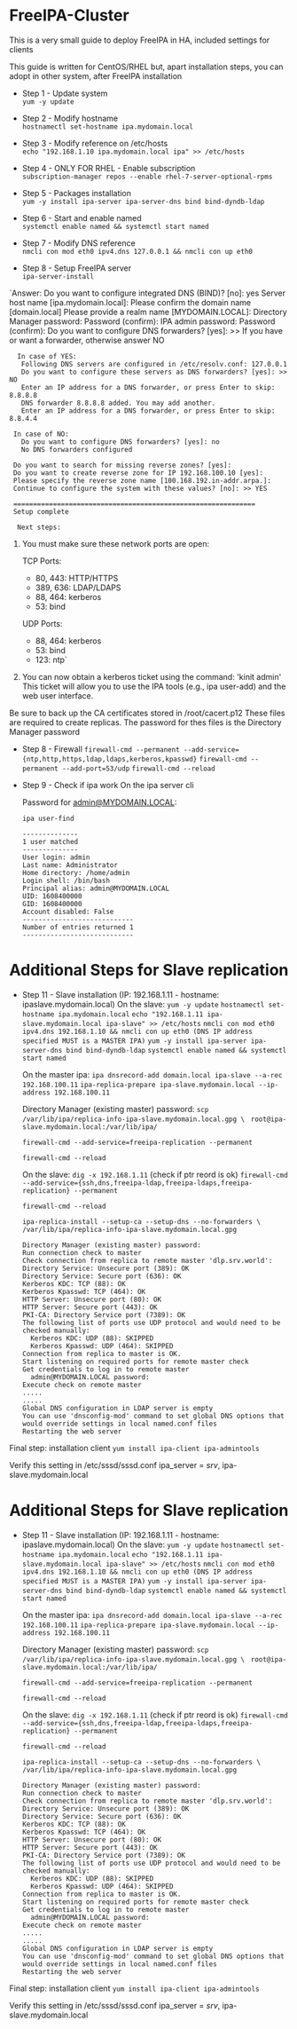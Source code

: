 
# FreeIPA-Cluster #

This is a very small guide to deploy FreeIPA in HA, included settings for clients

This guide is written for CentOS/RHEL but, apart installation steps, you can adopt in other system, after FreeIPA installation

* Step 1 - Update system<br/>
`yum -y update`

* Step 2 - Modify hostname<br/>
`hostnamectl set-hostname ipa.mydomain.local`

* Step 3 - Modify reference on /etc/hosts<br/>
`echo "192.168.1.10 ipa.mydomain.local ipa" >> /etc/hosts`

* Step 4 - ONLY FOR RHEL - Enable subscription<br/>
`subscription-manager repos --enable rhel-7-server-optional-rpms`

* Step 5 - Packages installation<br/>
`yum -y install ipa-server ipa-server-dns bind bind-dyndb-ldap`

* Step 6 - Start and enable named<br/>
`systemctl enable named && systemctl start named`

* Step 7 - Modify DNS reference<br/>
`nmcli con mod eth0 ipv4.dns 127.0.0.1 && nmcli con up eth0`

* Step 8 - Setup FreeIPA server<br/>
`ipa-server-install`
 
 `Answer:
     Do you want to configure integrated DNS (BIND)? [no]: yes
      Server host name [ipa.mydomain.local]:
      Please confirm the domain name [domain.local]
      Please provide a realm name [MYDOMAIN.LOCAL]:
      Directory Manager password:
      Password (confirm):
      IPA admin password:
      Password (confirm):
      Do you want to configure DNS forwarders? [yes]:
	  >> If you have or want a forwarder, otherwise answer NO
      
	  In case of YES:
       Following DNS servers are configured in /etc/resolv.conf: 127.0.0.1
       Do you want to configure these servers as DNS forwarders? [yes]: >> NO
       Enter an IP address for a DNS forwarder, or press Enter to skip: 8.8.8.8
       DNS forwarder 8.8.8.8 added. You may add another.
       Enter an IP address for a DNS forwarder, or press Enter to skip: 8.8.4.4
     
	 In case of NO:
       Do you want to configure DNS forwarders? [yes]: no
       No DNS forwarders configured
     
     Do you want to search for missing reverse zones? [yes]:
     Do you want to create reverse zone for IP 192.168.100.10 [yes]:
     Please specify the reverse zone name [100.168.192.in-addr.arpa.]:
     Continue to configure the system with these values? [no]: >> YES
     
     =============================================================
     Setup complete
	 
	  Next steps:
   1. You must make sure these network ports are open:
       
	   TCP Ports:
         * 80, 443: HTTP/HTTPS
		 * 389, 636: LDAP/LDAPS
		 * 88, 464: kerberos
		 * 53: bind
		 
      UDP Ports:
	     * 88, 464: kerberos
		 * 53: bind
		 * 123: ntp`

   2. You can now obtain a kerberos ticket using the command: 'kinit admin'
      This ticket will allow you to use the IPA tools (e.g., ipa user-add)
      and the web user interface.

Be sure to back up the CA certificates stored in /root/cacert.p12
These files are required to create replicas. The password for thes files is the Directory Manager password

* Step 8 - Firewall
  `firewall-cmd --permanent --add-service={ntp,http,https,ldap,ldaps,kerberos,kpasswd}`
  `firewall-cmd --permanent --add-port=53/udp`
  `firewall-cmd --reload`

* Step 9 - Check if ipa work
  On the ipa server cli
    
    Password for admin@MYDOMAIN.LOCAL:
	
	`ipa user-find`
      
      
      --------------
      1 user matched
      --------------
      User login: admin
      Last name: Administrator
      Home directory: /home/admin
      Login shell: /bin/bash
      Principal alias: admin@MYDOMAIN.LOCAL
      UID: 1608400000
      GID: 1608400000
      Account disabled: False
      ----------------------------
      Number of entries returned 1
      ----------------------------
# Additional Steps for Slave replication
* Step 11 - Slave installation (IP: 192.168.1.11 - hostname: ipaslave.mydomain.local)
  On the slave:
    `yum -y update`
    `hostnamectl set-hostname ipa.mydomain.local`
    `echo "192.168.1.11 ipa-slave.mydomain.local ipa-slave" >> /etc/hosts`
    `nmcli con mod eth0 ipv4.dns 192.168.1.10 && nmcli con up eth0 (DNS IP address specified MUST is a MASTER IPA)`
    `yum -y install ipa-server ipa-server-dns bind bind-dyndb-ldap`
    `systemctl enable named && systemctl start named`
  
  On the master ipa:
    `ipa dnsrecord-add domain.local ipa-slave --a-rec 192.168.100.11`
    `ipa-replica-prepare ipa-slave.mydomain.local --ip-address 192.168.100.11`
  
  Directory Manager (existing master) password:
     `scp /var/lib/ipa/replica-info-ipa-slave.mydomain.local.gpg \ `
	 `root@ipa-slave.mydomain.local:/var/lib/ipa/`
	
    `firewall-cmd --add-service=freeipa-replication --permanent`
	
    `firewall-cmd --reload`
  
  On the slave:
    `dig -x 192.168.1.11` (check if ptr reord is ok)
    `firewall-cmd --add-service={ssh,dns,freeipa-ldap,freeipa-ldaps,freeipa-replication} --permanent`
	
    `firewall-cmd --reload`
	
    `ipa-replica-install --setup-ca --setup-dns --no-forwarders \`
	`/var/lib/ipa/replica-info-ipa-slave.mydomain.local.gpg`

      Directory Manager (existing master) password:
      Run connection check to master
      Check connection from replica to remote master 'dlp.srv.world':
      Directory Service: Unsecure port (389): OK
      Directory Service: Secure port (636): OK
      Kerberos KDC: TCP (88): OK
      Kerberos Kpasswd: TCP (464): OK
      HTTP Server: Unsecure port (80): OK
      HTTP Server: Secure port (443): OK
      PKI-CA: Directory Service port (7389): OK
      The following list of ports use UDP protocol and would need to be checked manually:
        Kerberos KDC: UDP (88): SKIPPED
        Kerberos Kpasswd: UDP (464): SKIPPED
      Connection from replica to master is OK.
      Start listening on required ports for remote master check
      Get credentials to log in to remote master
        admin@MYDOMAIN.LOCAL password:
      Execute check on remote master
      .....
      .....
      Global DNS configuration in LDAP server is empty
      You can use 'dnsconfig-mod' command to set global DNS options that would override settings in local named.conf files
      Restarting the web server

Final step: installation client
`yum install ipa-client ipa-admintools`

Verify this setting in /etc/sssd/sssd.conf
ipa_server = _srv_, ipa-slave.mydomain.local

# Additional Steps for Slave replication
* Step 11 - Slave installation (IP: 192.168.1.11 - hostname: ipaslave.mydomain.local)
  On the slave:
    `yum -y update`
    `hostnamectl set-hostname ipa.mydomain.local`
    `echo "192.168.1.11 ipa-slave.mydomain.local ipa-slave" >> /etc/hosts`
    `nmcli con mod eth0 ipv4.dns 192.168.1.10 && nmcli con up eth0 (DNS IP address specified MUST is a MASTER IPA)`
    `yum -y install ipa-server ipa-server-dns bind bind-dyndb-ldap`
    `systemctl enable named && systemctl start named`
  
  On the master ipa:
    `ipa dnsrecord-add domain.local ipa-slave --a-rec 192.168.100.11`
    `ipa-replica-prepare ipa-slave.mydomain.local --ip-address 192.168.100.11`
  
  Directory Manager (existing master) password:
     `scp /var/lib/ipa/replica-info-ipa-slave.mydomain.local.gpg \ `
	 `root@ipa-slave.mydomain.local:/var/lib/ipa/`
	
    `firewall-cmd --add-service=freeipa-replication --permanent`
	
    `firewall-cmd --reload`
  
  On the slave:
    `dig -x 192.168.1.11` (check if ptr reord is ok)
    `firewall-cmd --add-service={ssh,dns,freeipa-ldap,freeipa-ldaps,freeipa-replication} --permanent`
	
    `firewall-cmd --reload`
	
    `ipa-replica-install --setup-ca --setup-dns --no-forwarders \`
	`/var/lib/ipa/replica-info-ipa-slave.mydomain.local.gpg`

      Directory Manager (existing master) password:
      Run connection check to master
      Check connection from replica to remote master 'dlp.srv.world':
      Directory Service: Unsecure port (389): OK
      Directory Service: Secure port (636): OK
      Kerberos KDC: TCP (88): OK
      Kerberos Kpasswd: TCP (464): OK
      HTTP Server: Unsecure port (80): OK
      HTTP Server: Secure port (443): OK
      PKI-CA: Directory Service port (7389): OK
      The following list of ports use UDP protocol and would need to be checked manually:
        Kerberos KDC: UDP (88): SKIPPED
        Kerberos Kpasswd: UDP (464): SKIPPED
      Connection from replica to master is OK.
      Start listening on required ports for remote master check
      Get credentials to log in to remote master
        admin@MYDOMAIN.LOCAL password:
      Execute check on remote master
      .....
      .....
      Global DNS configuration in LDAP server is empty
      You can use 'dnsconfig-mod' command to set global DNS options that would override settings in local named.conf files
      Restarting the web server

Final step: installation client
`yum install ipa-client ipa-admintools`

Verify this setting in /etc/sssd/sssd.conf
ipa_server = _srv_, ipa-slave.mydomain.local

